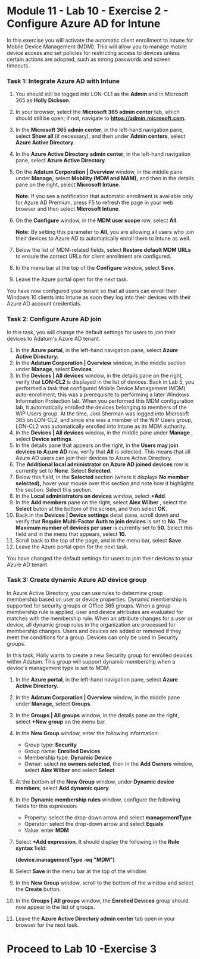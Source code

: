 # Module 11 - Lab 10 - Exercise 2 - Configure Azure AD for Intune 

In this exercise you will activate the automatic client enrollment to Intune for Mobile Device Management (MDM). This will allow you to manage mobile device access and set policies for restricting access to devices unless certain actions are adopted, such as strong passwords and screen timeouts.

### Task 1: Integrate Azure AD with Intune

1. You should still be logged into LON-CL1 as the **Admin** and in Microsoft 365 as **Holly Dickson**.
2. In your browser, select the **Microsoft 365 admin center** tab, which should still be open; if not, navigate to **https://admin.microsoft.com.** 
3. In the **Microsoft 365 admin center**, in the left-hand navigation pane, select **Show all** (if necessary), and then under **Admin centers**, select **Azure Active Directory**.
4. In the **Azure Active Directory admin center**, in the left-hand navigation pane, select **Azure Active Directory**.
5. On the **Adatum Corporation | Overview** window, in the middle pane under **Manage,** select **Mobility (MDM and MAM),** and then in the details pane on the right, select **Microsoft Intune**.<br/>

    **Note:** If you see a notification that automatic enrollment is available only for Azure AD Premium, press F5 to refresh the page in your web browser and then select **Microsoft Intune**.

6. On the **Configure** window, in the **MDM user scope** row, select **All**.<br/>

    **Note:** By setting this parameter to **All**, you are allowing all users who join their devices to Azure AD to automatically enroll them to Intune as well.

7. Below the list of MDM-related fields, select **Restore default MDM URLs** to ensure the correct URLs for client enrollment are configured.
8. In the menu bar at the top of the **Configure** window, select **Save**.
9. Leave the Azure portal open for the next task.

You have now configured your tenant so that all users can enroll their Windows 10 clients into Intune as soon they log into their devices with their Azure AD account credentials.


### Task 2: Configure Azure AD join

In this task, you will change the default settings for users to join their devices to Adatum's Azure AD tenant.

1. In the **Azure portal**, in the left-hand navigation pane, select **Azure Active Directory.**
2. In the **Adatum Corporation | Overview** window, in the middle section under **Manage**, select **Devices**.
3. In the **Devices | All devices** window, in the details pane on the right, verify that **LON-CL2** is displayed in the list of devices. Back in Lab 5, you performed a task that configured Mobile Device Management (MDM) auto-enrollment; this was a prerequisite to performing a later Windows Information Protection lab. When you performed this MDM configuration lab, it automatically enrolled the devices belonging to members of the WIP Users group. At the time, Joni Sherman was logged into Microsoft 365 on LON-CL2, and since she was a member of the WIP Users group, LON-CL2 was automatically enrolled into Intune as its MDM authority.
4. In the **Devices | All devices** window, in the middle pane under **Manage** , select **Device settings**.
5. In the details pane that appears on the right, in the **Users may join devices to Azure AD** row, verify that **All** is selected. This means that all Azure AD users can join their devices to Azure Active Directory.
6. The **Additional local administrator on Azure AD joined devices** row is currently set to **None**. Select **Selected**.
7. Below this field, in the **Selected** section (where it displays **No member selected),** hover your mouse over this section and note how it highlights the section. Select this section.
8. In the **Local administrators on devices** window, select **+Add**.
9. In the **Add members** pane on the right, select **Alex Wilber** , select the **Select** buton at the bottom of the screen, and then select **OK**.
10. Back in the **Devices | Device settings** detail pane, scroll down and verify that **Require Multi-Factor Auth to join devices** is set to **No**. The **Maximum number of devices per user** is currently set to **50.** Select this field and in the menu that appears, select **10.**
11. Scroll back to the top of the page, and in the menu bar, select **Save**.
12. Leave the Azure portal open for the next task.

You have changed the default settings for users to join their devices to your Azure AD tenant.


### Task 3: Create dynamic Azure AD device group
In Azure Active Directory, you can use rules to determine group membership based on user or device properties. Dynamic membership is supported for security groups or Office 365 groups. When a group membership rule is applied, user and device attributes are evaluated for matches with the membership rule. When an attribute changes for a user or device, all dynamic group rules in the organization are processed for membership changes. Users and devices are added or removed if they meet the conditions for a group. Devices can only be used in Security groups.

In this task, Holly wants to create a new Security group for enrolled devices within Adatum. This group will support dynamic membership when a device's management type is set to MDM.

1. In the **Azure portal**, in the left-hand navigation pane, select **Azure Active Directory.**
2. In the **Adatum Corporation | Overview** window, in the middle pane under **Manage,** select **Groups**.
3. In the **Groups | All groups** window, in the details pane on the right, select **+New group** on the menu bar.
4. In the **New Group** window, enter the following information:

    - Group type: **Security**
    - Group name: **Enrolled Devices**
    - Membership type: **Dynamic Device**
    - Owner: select **no owners selected**, then in the **Add Owners** window, select **Alex Wilber** and select **Select**
    
5. At the bottom of the **New Group** window, under **Dynamic device members**, select **Add dynamic query**.
6. In the **Dynamic membership rules** window, configure the following fields for this expression:

    - Property: select the drop-down arrow and select **managementType**
    - Operator: select the drop-down arrow and select **Equals**  
    - Value: enter **MDM**

7. Select **+Add expression**. It should display the following in the **Rule syntax** field:<br/>

    **(device.managementType -eq  &quot;MDM&quot;)**

8. Select **Save** in the menu bar at the top of the window.
9. In the **New Group** window, scroll to the bottom of the window and select the **Create** button.
10. In the **Groups | All groups** window, the **Enrolled Devices** group should now appear in the list of groups.
11. Leave the **Azure Active Directory admin center** tab open in your browser for the next task.


# Proceed to Lab 10 -Exercise 3
